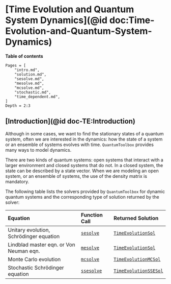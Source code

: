 # [Time Evolution and Quantum System Dynamics](@id doc:Time-Evolution-and-Quantum-System-Dynamics)

**Table of contents**

```@contents
Pages = [
    "intro.md",
    "solution.md",
    "sesolve.md",
    "mesolve.md",
    "mcsolve.md",
    "stochastic.md",
    "time_dependent.md",
]
Depth = 2:3
```

## [Introduction](@id doc-TE:Introduction)

Although in some cases, we want to find the stationary states of a quantum system, often we are interested in the dynamics: how the state of a system or an ensemble of systems evolves with time. `QuantumToolbox` provides many ways to model dynamics.

There are two kinds of quantum systems: open systems that interact with a larger environment and closed systems that do not. In a closed system, the state can be described by a state vector. When we are modeling an open system, or an ensemble of systems, the use of the density matrix is mandatory.

The following table lists the solvers provided by `QuantumToolbox` for dynamic quantum systems and the corresponding type of solution returned by the solver:

| **Equation** | **Function Call** | **Returned Solution** |
|:-------------|:------------------|:----------------------|
| Unitary evolution, Schrödinger equation | [`sesolve`](@ref) | [`TimeEvolutionSol`](@ref) |
| Lindblad master eqn. or Von Neuman eqn. | [`mesolve`](@ref) | [`TimeEvolutionSol`](@ref) |
| Monte Carlo evolution | [`mcsolve`](@ref) | [`TimeEvolutionMCSol`](@ref) |
| Stochastic Schrödinger equation | [`ssesolve`](@ref) | [`TimeEvolutionSSESol`](@ref) |